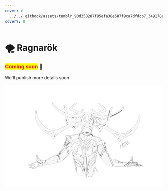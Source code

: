 ```yaml
---
cover: >-
  ../../.gitbook/assets/tumblr_90d358287f95efa38e587f9ca7dfdcb7_349178a0_1280.webp
coverY: 0
---
```


# 🌪 Ragnarök

### <mark style="color:red;">**Coming soon**</mark> 👻

We'll publish more details soon

![](<../../.gitbook/assets/image (7).png>)
